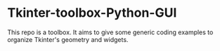 # Tkinter-toolbox-Python-GUI
This repo is a toolbox. It aims to give some generic coding examples to organize Tkinter's geometry and widgets.
